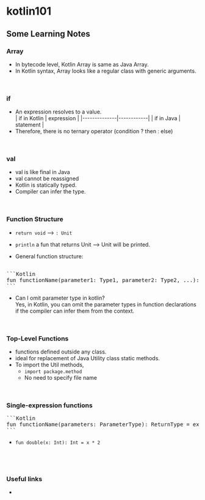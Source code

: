 # kotlin101

## Some Learning Notes ##

### Array ###
* In bytecode level, Kotlin Array is same as Java Array. 
* In Kotlin syntax, Array looks like a regular class with generic arguments.  

&nbsp;

### if ###
* An expression resolves to a value.  
| if in Kotlin | expression | 
|--------------|------------| 
| if in Java   | statement  | 
* Therefore, there is no ternary operator (condition ? then : else)

&nbsp;

### val ###
* val is like final in Java
* val cannot be reassigned
* Kotlin is statically typed. 
* Compiler can infer the type. 

&nbsp;

### Function Structure ###
* `return void` --> `: Unit`
* `println` a fun that returns Unit --> Unit will be printed.  

* General function structure:   
<pre> 
```Kotlin
fun functionName(parameter1: Type1, parameter2: Type2, ...): ReturnType {}
```
</pre>

* Can I omit parameter type in kotlin?  
Yes, in Kotlin, you can omit the parameter types in function declarations if the compiler can infer them from the context.

&nbsp;

### Top-Level Functions ###
* functions defined outside any class.
* ideal for replacement of Java Utility class static methods. 
* To import the Util methods,  
  * `import package.method`
  * No need to specify file name

&nbsp;

### Single-expression functions ###
<pre>
```Kotlin
fun functionName(parameters: ParameterType): ReturnType = expression
```
</pre>

* `fun double(x: Int): Int = x * 2`

&nbsp;
----
### Useful links ###
* []()
